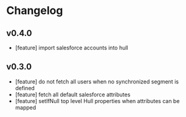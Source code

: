 # Changelog

## v0.4.0
- [feature] import salesforce accounts into hull

## v0.3.0
- [feature] do not fetch all users when no synchronized segment is defined
- [feature] fetch all default salesforce attributes
- [feature] setIfNull top level Hull properties when attributes can be mapped
